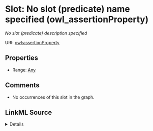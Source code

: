 

# Slot: No slot (predicate) name specified (owl_assertionProperty)


_No slot (predicate) description specified_







URI: [owl:assertionProperty](http://www.w3.org/2002/07/owl#assertionProperty)



<!-- no inheritance hierarchy -->








## Properties

* Range: [Any](../classes/Any.md)





## Comments

* No occurrences of this slot in the graph.



## LinkML Source

<details>

```yaml
name: owl_assertionProperty
description: No slot (predicate) description specified
title: No slot (predicate) name specified
comments:
- No occurrences of this slot in the graph.
from_schema: fio-kg
rank: 1000
slot_uri: owl:assertionProperty
alias: owl_assertionProperty
union_of:
- '{''domain'': ''rdfs_Resource''}'
- '{''domain'': ''owl_NegativePropertyAssertion''}'
range: Any

```
</details>